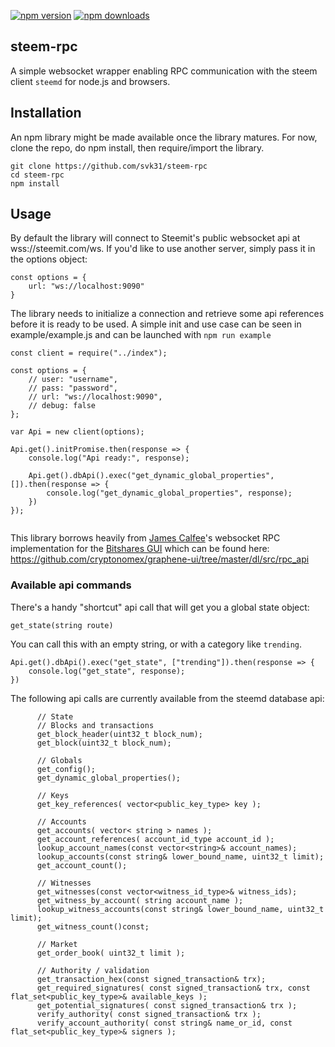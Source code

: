 [![npm version](https://badge.fury.io/js/steem-rpc.svg)](https://www.npmjs.com/package/steem-rpc)
[![npm downloads](https://img.shields.io/npm/dm/steem-rpc.svg)](https://www.npmjs.com/package/steem-rpc)
## steem-rpc

A simple websocket wrapper enabling RPC communication with the steem client `steemd` for node.js and browsers.

## Installation
An npm library might be made available once the library matures. For now, clone the repo, do npm install, then require/import the library.

```
git clone https://github.com/svk31/steem-rpc
cd steem-rpc
npm install
```

## Usage
By default the library will connect to Steemit's public websocket api at wss://steemit.com/ws. If you'd like to use another server, simply pass it in the options object:

```
const options = {
	url: "ws://localhost:9090"
}
```

The library needs to initialize a connection and retrieve some api references before it is ready to be used. A simple init and use case can be seen in example/example.js and can be launched with `npm run example`

```
const client = require("../index");

const options = {
	// user: "username",
	// pass: "password",
	// url: "ws://localhost:9090",
	// debug: false
};

var Api = new client(options);

Api.get().initPromise.then(response => {
	console.log("Api ready:", response);

	Api.get().dbApi().exec("get_dynamic_global_properties", []).then(response => {
		console.log("get_dynamic_global_properties", response);
	})
});


```

This library borrows heavily from [James Calfee](https://github.com/jcalfee)'s websocket RPC implementation for the [Bitshares GUI](https://github.com/cryptonomex/graphene-ui/) which can be found here: https://github.com/cryptonomex/graphene-ui/tree/master/dl/src/rpc_api


### Available api commands

There's a handy "shortcut" api call that will get you a global state object:

```
get_state(string route)
```

You can call this with an empty string, or with a category like `trending`.

```
Api.get().dbApi().exec("get_state", ["trending"]).then(response => {
	console.log("get_state", response);
})
```

The following api calls are currently available from the steemd database api:

```
      // State
      // Blocks and transactions
      get_block_header(uint32_t block_num);
      get_block(uint32_t block_num);

      // Globals
      get_config();
      get_dynamic_global_properties();

      // Keys
      get_key_references( vector<public_key_type> key );

      // Accounts
      get_accounts( vector< string > names );
      get_account_references( account_id_type account_id );
      lookup_account_names(const vector<string>& account_names);
      lookup_accounts(const string& lower_bound_name, uint32_t limit);
      get_account_count();

      // Witnesses
      get_witnesses(const vector<witness_id_type>& witness_ids);
      get_witness_by_account( string account_name );
      lookup_witness_accounts(const string& lower_bound_name, uint32_t limit);
      get_witness_count()const;

      // Market
      get_order_book( uint32_t limit );

      // Authority / validation
      get_transaction_hex(const signed_transaction& trx);
      get_required_signatures( const signed_transaction& trx, const flat_set<public_key_type>& available_keys );
      get_potential_signatures( const signed_transaction& trx );
      verify_authority( const signed_transaction& trx );
      verify_account_authority( const string& name_or_id, const flat_set<public_key_type>& signers );
```

